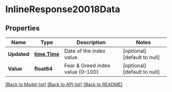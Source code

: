 # InlineResponse20018Data

## Properties
Name | Type | Description | Notes
------------ | ------------- | ------------- | -------------
**Updated** | [**time.Time**](time.Time.md) | Date of the index value | [optional] [default to null]
**Value** | **float64** | Fear &amp; Greed index value (0–100) | [optional] [default to null]

[[Back to Model list]](../README.md#documentation-for-models) [[Back to API list]](../README.md#documentation-for-api-endpoints) [[Back to README]](../README.md)

